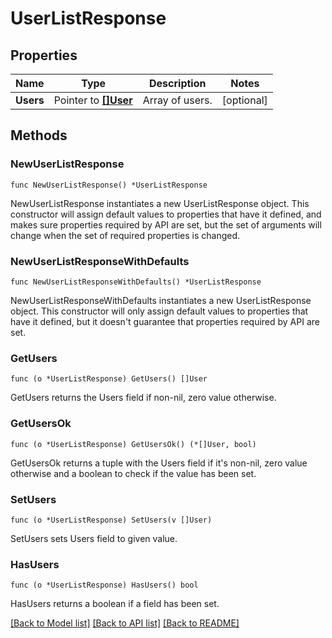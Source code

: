 # UserListResponse

## Properties

| Name      | Type                             | Description     | Notes      |
| --------- | -------------------------------- | --------------- | ---------- |
| **Users** | Pointer to [**[]User**](User.md) | Array of users. | [optional] |

## Methods

### NewUserListResponse

`func NewUserListResponse() *UserListResponse`

NewUserListResponse instantiates a new UserListResponse object.
This constructor will assign default values to properties that have it defined,
and makes sure properties required by API are set, but the set of arguments
will change when the set of required properties is changed.

### NewUserListResponseWithDefaults

`func NewUserListResponseWithDefaults() *UserListResponse`

NewUserListResponseWithDefaults instantiates a new UserListResponse object.
This constructor will only assign default values to properties that have it defined,
but it doesn't guarantee that properties required by API are set.

### GetUsers

`func (o *UserListResponse) GetUsers() []User`

GetUsers returns the Users field if non-nil, zero value otherwise.

### GetUsersOk

`func (o *UserListResponse) GetUsersOk() (*[]User, bool)`

GetUsersOk returns a tuple with the Users field if it's non-nil, zero value otherwise
and a boolean to check if the value has been set.

### SetUsers

`func (o *UserListResponse) SetUsers(v []User)`

SetUsers sets Users field to given value.

### HasUsers

`func (o *UserListResponse) HasUsers() bool`

HasUsers returns a boolean if a field has been set.

[[Back to Model list]](../README.md#documentation-for-models) [[Back to API list]](../README.md#documentation-for-api-endpoints) [[Back to README]](../README.md)
